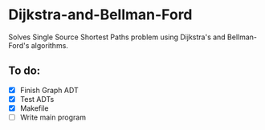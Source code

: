 # Dijkstra-and-Bellman-Ford
Solves Single Source Shortest Paths problem using Dijkstra's and Bellman-Ford's algorithms.

## To do:
- [x] Finish Graph ADT
- [x] Test ADTs
- [x] Makefile
- [ ] Write main program
